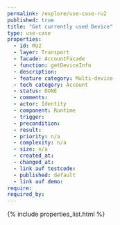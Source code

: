 ```yaml
---
permalink: /explore/use-case-ru2
published: true
title: "Get currently used Device"
type: use-case
properties:
  - id: RU2
  - layer: Transport
  - facade: AccountFacade
  - function: getDeviceInfo
  - description:
  - feature category: Multi-device
  - tech category: Account
  - status: DONE
  - comments:
  - actor: Identity
  - component: Runtime
  - trigger:
  - precondition:
  - result:
  - priority: n/a
  - complexity: n/a
  - size: n/a
  - created_at:
  - changed_at:
  - link auf testcode:
  - published: default
  - link auf demo:
require:
required_by:
---
```


{% include properties_list.html %}
